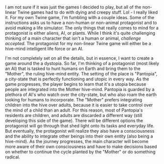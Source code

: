 I am not sure if it was just the games I decided to play, but all of the non-linear Twine games had to do with dying and creepy stuff. Lol - I really liked it. For my own Twine game, I'm fumbling with a couple ideas. Some of the instructions asks us to have a non-human or non-animal protagonist and to avoid making a life simulator. The only things that really comes to mind for a protagonist is either aliens, AI, or plants. While I think it's quite challenging thinking of a main character that isn't a human or animal, *challenge accepted*. The protagonist for my non-linear Twine game will either be a hive-mind intelligent life force or an AI. 

I'm not completely set on all the details, but in essence, I want to create a game around the a dystopia. So far, I'm thinking of a protagonist (most likely an AI) that is tasked to hunt humans on Earth and bring them to the "Mother", the ruling hive-mind entity. The setting of the place is "Pantopia", a city-state that is perfectly functioning and utopic in every way. As the game progresses, the player begins to learn that it's a utopia because people are integrated into the Mother hive-mind. Pantopia is guarded by a plethora of AI's who watch over the city-state, but who also roam the earth looking for humans to incorporate. The "Mother" prefers integrating children into the hive over adults, because it is easier to take control over the mind of a child than an adult. For this reason, most of Pantopia's residents are children, and adults are discarded a different way (still developing this side of the game). There will be different options the protagonist will go through that shed light onto its tasks and everyday life. But eventually, the protagonist will realize they also have a consciousness and the ability to integrate other beings into their own entity (also being a hive-mind). As the journey progresses, the main character will become more aware of their own consciousness and have to make decisions based on whether to continue the cycle planted by the "Mother" or do something radical. 
